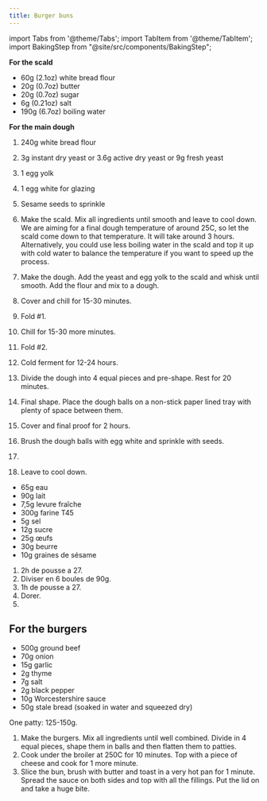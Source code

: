 ```yaml
---
title: Burger buns
---
```


import Tabs from '@theme/Tabs';
import TabItem from '@theme/TabItem';
import BakingStep from "@site/src/components/BakingStep";

<Tabs>
<TabItem value="With yudane" label="With yudane" groupId="group1" default>

**For the scald**

- 60g (2.1oz) white bread flour
- 20g (0.7oz) butter
- 20g (0.7oz) sugar
- 6g (0.21oz) salt
- 190g (6.7oz) boiling water

**For the main dough**

1. 240g white bread flour
1. 3g instant dry yeast or 3.6g active dry yeast or 9g fresh yeast
1. 1 egg yolk
1. 1 egg white for glazing
1. Sesame seeds to sprinkle

1. Make the scald. Mix all ingredients until smooth and leave to cool down. We are aiming for a final dough temperature of around 25C, so let the scald come down to that temperature. It will take around 3 hours. Alternatively, you could use less boiling water in the scald and top it up with cold water to balance the temperature if you want to speed up the process.
1. Make the dough. Add the yeast and egg yolk to the scald and whisk until smooth. Add the flour and mix to a dough.
1. Cover and chill for 15-30 minutes.
1. Fold #1.
1. Chill for 15-30 more minutes.
1. Fold #2.
1. Cold ferment for 12-24 hours.
1. Divide the dough into 4 equal pieces and pre-shape. Rest for 20 minutes.
1. Final shape. Place the dough balls on a non-stick paper lined tray with plenty of space between them.
1. Cover and final proof for 2 hours.
1. Brush the dough balls with egg white and sprinkle with seeds.
1. <BakingStep temp="160" time="25 minutes" fan preheat />
1. Leave to cool down.

</TabItem>
<TabItem value="Without yudane" label="Without yudane">

- 65g eau
- 90g lait
- 7,5g levure fraîche
- 300g farine T45
- 5g sel
- 12g sucre
- 25g œufs
- 30g beurre
- 10g graines de sésame

1. 2h de pousse a 27.
1. Diviser en 6 boules de 90g.
1. 1h de pousse a 27.
1. Dorer.
1. <BakingStep temp="170" time="18 min" preheat />

</TabItem>
</Tabs>

## For the burgers

- 500g ground beef
- 70g onion
- 15g garlic
- 2g thyme
- 7g salt
- 2g black pepper
- 10g Worcestershire sauce
- 50g stale bread (soaked in water and squeezed dry)

One patty: 125-150g.

1. Make the burgers. Mix all ingredients until well combined. Divide in 4 equal pieces,
   shape them in balls and then flatten them to patties.
1. Cook under the broiler at 250C for 10 minutes. Top with a piece of cheese and cook
   for 1 more minute.
1. Slice the bun, brush with butter and toast in a very hot pan for 1 minute. Spread
   the sauce on both sides and top with all the fillings. Put the lid on and take a huge bite.
